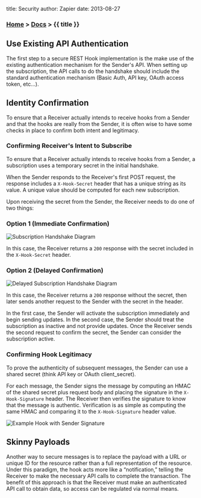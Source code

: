 title: Security
author: Zapier
date: 2013-08-27


### [Home](/) > [Docs](/docs/) > {{ title }}

## Use Existing API Authentication

The first step to a secure REST Hook implementation is the make use of the existing authentication mechanism for the Sender's API. When setting up the subscription, the API calls to do the handshake should include the standard authentication mechanism (Basic Auth, API key, OAuth access token, etc...).


## Identity Confirmation

To ensure that a Receiver actually intends to receive hooks from a Sender and that the hooks are really from the Sender, it is often wise to have some checks in place to confirm both intent and legitimacy.


### Confirming Receiver's Intent to Subscribe

To ensure that a Receiver actually intends to receive hooks from a Sender, a subscription uses a temporary secret in the initial handshake.

When the Sender responds to the Receiver's first POST request, the response includes a `X-Hook-Secret` header that has a unique string as its value. A unique value should be computed for each new subscription.

Upon receiving the secret from the Sender, the Receiver needs to do one of two things:

### Option 1 (Immediate Confirmation)

![Subscription Handshake Diagram]({{STATIC_URL}}/img/subscription_handshake_diagram.png)

In this case, the Receiver returns a `200` response with the secret included in the `X-Hook-Secret` header.

### Option 2 (Delayed Confirmation)

![Delayed Subscription Handshake Diagram]({{STATIC_URL}}/img/subscription_handshake_delayed_diagram.png)

In this case, the Receiver returns a `200` response without the secret, then later sends another request to the Sender with the secret in the header.

In the first case, the Sender will activate the subscription immediately and begin sending updates. In the second case, the Sender should treat the subscription as inactive and not provide updates. Once the Receiver sends the second request to confirm the secret, the Sender can consider the subscription active.

### Confirming Hook Legitimacy

To prove the authenticity of subsequent messages, the Sender can use a shared secret (think API key or OAuth client_secret).

For each message, the Sender signs the message by computing an HMAC of the shared secret plus request body and placing the signature in the `X-Hook-Signature` header. The Receiver then verifies the signature to know that the message is authentic. Verification is as simple as computing the same HMAC and comparing it to the `X-Hook-Signature` header value.

![Example Hook with Sender Signature]({{STATIC_URL}}/img/hook_diagram.png)

## Skinny Payloads

Another way to secure messages is to replace the payload with a URL or unique ID for the resource rather than a full representation of the resource. Under this paradigm, the hook acts more like a “notification,” telling the Receiver to make the necessary API calls to complete the transaction. The benefit of this approach is that the Receiver must make an authenticated API call to obtain data, so access can be regulated via normal means.

